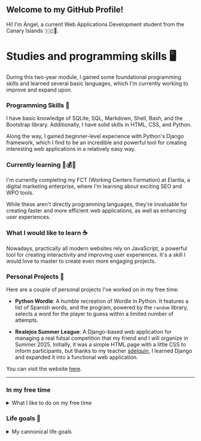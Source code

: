 ## Welcome to my GitHub Profile!

Hi! I'm Ángel, a current Web Applications Development student from the Canary Islands 🇮🇨🌴.

# Studies and programming skills 🖥️

During this two-year module, I gained some foundational programming skills and learned several basic languages, which I'm currently working to improve and expand upon.

### Programming Skills 🐍

I have basic knowledge of SQLite, SQL, Markdown, Shell, Bash, and the Bootstrap library. Additionally, I have solid skills in HTML, CSS, and Python.  

Along the way, I gained beginner-level experience with Python's Django framework, which I find to be an incredible and powerful tool for creating interesting web applications in a relatively easy way.

### Currently learning 💼💰​🧠​

I'm currently completing my FCT (Working Centers Formation) at Elantia, a digital marketing enterprise, where I'm learning about exciting SEO and WPO tools.

While these aren't directly programming languages, they're invaluable for creating faster and more efficient web applications, as well as enhancing user experiences.

### What I would like to learn ☕

Nowadays, practically all modern websites rely on JavaScript, a powerful tool for creating interactivity and improving user experiences. It's a skill I would love to master to create even more engaging projects.

### Personal Projects 🦆

Here are a couple of personal projects I've worked on in my free time:

- **Python Wordle**: A humble recreation of Wordle in Python. It features a list of Spanish words, and the program, powered by the `random` library, selects a word for the player to guess within a limited number of attempts.

- **Realejos Summer League**: A Django-based web application for managing a real futsal competition that my friend and I will organize in Summer 2025. Initially, it was a simple HTML page with a little CSS to inform participants, but thanks to my teacher [sdelquin](https://github.com/sdelquin), I learned Django and expanded it into a functional web application.

You can visit the website [here](summerleague.pythonanywhere.com).

---

### In my free time

<details>
  <summary>What I like to do on my free time</summary>
  
- **Play and watch football ⚽​**: Football is my favorite sport. I follow top European leagues and play whenever I can. 
  > Obviously, I'm *culer* 🔴​🔵, and also enjoy following Valencia CF and other teams.

- **Drive 🚗**: Since discovering the Honda Civic as a teenager, driving has become one of my favorite activities. I got my license more than a year ago, and I still love exploring the road.
  > Always legally.

- **Spend time with loved ones 🤜🤛**: There's nothing better than enjoying moments with family, friends, and the people who make my life brighter.
  > 🍦✨

- **Hit the gym 💪**: Training four days a week helps me stay physically and mentally strong. 
  > Leg day is non-negotiable 🦵.

- **Create audiovisual projects 🎬📽️​💻**: I enjoy using tools like Gimp and iMovie to make small creative projects. It’s fun to learn and see how my skills improve with time.
  > Everything is possible when you try.

- **Listen to music 🎵**: Hip-hop, especially American and British, is my go-to genre. 
  > IT'S LIT! 🔥🔥🔥

- **Travel around the world ✈️ 🌎**: Traveling has taught me that every country has something special to offer. 
  > Target checklist ✅: 🇫🇷 🇵🇹 🇳🇱 🇧🇪 🇺🇸 (FL) 🇮🇹 🇻🇦.
</details>

### Life goals 🎯

<details>
  <summary>My cannonical life goals</summary>

- **Bring joy to those who matter most**: My greatest goal is to make the most important person in my life even happier than she makes me.
  > 🍦✨

- **Explore the world**: I want to continue traveling to new places with meaningful company. The more countries, the better!
  > Must-visit destinations: 🇪🇸 (Espai Barça, Mestalla), 🏴, 🇩🇪, 🇫🇮, 🇺🇸 (NY, CAL, FL), 🇪🇬, 🇮🇹, 🇳🇴, 🇦🇪, 🇵🇹, 🇫🇷, 🇮🇸, 🇨🇭.

- **Own a Honda Civic**: Some day, I'll have my own 10th-gen electric blue Honda Civic. 
  > Art on four wheels... Type R or not.

</details>

<!--
**Angel170605/Angel170605** is a ✨ _special_ ✨ repository because its `README.md` (this file) appears on your GitHub profile.

Here are some ideas to get you started:

- 🔭 I’m currently working on ...
- 🌱 I’m currently learning ...
- 👯 I’m looking to collaborate on ...
- 🤔 I’m looking for help with ...
- 💬 Ask me about ...
- 📫 How to reach me: ...
- 😄 Pronouns: ...
- ⚡ Fun fact: ...
-->
